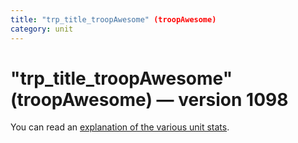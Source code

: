 ```yaml
---
title: "trp_title_troopAwesome" (troopAwesome)
category: unit
---
```


# "trp_title_troopAwesome" (troopAwesome) — version 1098

You can read an [explanation  of the various unit stats](unitexplained.md).

